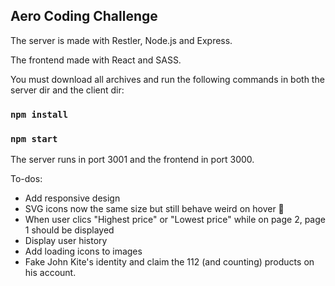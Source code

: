 ## Aero Coding Challenge

The server is made with Restler, Node.js and Express.

The frontend made with React and SASS.

You must download all archives and run the following commands in both the server dir and the client dir:

### `npm install`

### `npm start`

The server runs in port 3001 and the frontend in port 3000.  

To-dos: 
- Add responsive design
- SVG icons now the same size but still behave weird on hover 🤔
- When user clics "Highest price" or "Lowest price" while on page 2, page 1 should be displayed 
- Display user history 
- Add loading icons to images 
- Fake John Kite's identity and claim the 112 (and counting) products on his account. 

 


